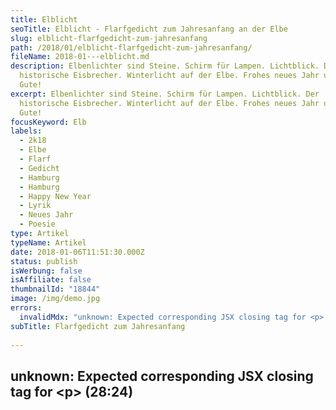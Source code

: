 ```yaml
---
title: Elblicht
seoTitle: Elblicht - Flarfgedicht zum Jahresanfang an der Elbe
slug: elblicht-flarfgedicht-zum-jahresanfang
path: /2018/01/elblicht-flarfgedicht-zum-jahresanfang/
fileName: 2018-01---elblicht.md
description: Elbenlichter sind Steine. Schirm für Lampen. Lichtblick. Der
  historische Eisbrecher. Winterlicht auf der Elbe. Frohes neues Jahr und alles
  Gute!
excerpt: Elbenlichter sind Steine. Schirm für Lampen. Lichtblick. Der
  historische Eisbrecher. Winterlicht auf der Elbe. Frohes neues Jahr und alles
  Gute!
focusKeyword: Elb
labels:
  - 2k18
  - Elbe
  - Flarf
  - Gedicht
  - Hamburg
  - Hamburg
  - Happy New Year
  - Lyrik
  - Neues Jahr
  - Poesie
type: Artikel
typeName: Artikel
date: 2018-01-06T11:51:30.000Z
status: publish
isWerbung: false
isAffiliate: false
thumbnailId: "18844"
image: /img/demo.jpg
errors:
  invalidMdx: "unknown: Expected corresponding JSX closing tag for <p> (28:24)"
subTitle: Flarfgedicht zum Jahresanfang
  
---
```


## unknown: Expected corresponding JSX closing tag for &lt;p> (28:24)

<!--
**Könnt Ihr Euch noch an meine Flarfgedichte erinnern? Das letzte ist im letzten
Februar [hier im Blog erschienen](/2017/02/dauerregen-stpauli/). Höchste Zeit,
Euch endlich mal wieder eins zu präsentieren.**

Was gäbe es dafür für einen schöneren Anlass, als das Licht auf der Elbe zum
Jahresanfang?

## Zur Erinnerung

Flarf-Gedichte entstehen aus zusammengesetzten Ergebnissen, die die Suchmaschine
ausspuckt, wenn man bestimmte Begriffe eingibt. Eine genaue Erklärung ist in
meinem Blog
[hier](/2016/03/flarf-inspiration-aus-dem-internet-die-poesie-der-vernetzung/)
zu finden. In diesem Fall habe ich mich für die Suchwörter "Elbe" und "Licht"
entschieden.

<blockquote>
## Jahresanfang an der Elbe
Elbenlichter sind Steine
Schirm für Lampen
Lichtblick

Abendhimmel mit drei Lichtsäulen Hamburger Hafenlichter Südlich der Elbe

Erleben Sie das jährliche Licht- und Wasserschauspiel Dramatisch Ob das Licht
aus Teilchen besteht, oder sich als Welle ausbreitet?

Ein einmaliges Spektrum Die Elbe im Licht der untergehenden Sonne Der
historische Eisbrecher</blockquote>

[gallery type="rectangular" link="none" size="large"
ids="18844,18847,18848,18845,18843"]

## Flarf-Gedichte Wegweiser

1.  [Die Poesie der Vernetzung](/2016/03/flarf-inspiration-aus-dem-internet-die-poesie-der-vernetzung/)
1.  [Straßenlaternen der Welt](/2016/03/strassenlaternen-der-welt-eine-romantische-bildergalerie/)
1.  [Sonne und Frieden](/2016/03/sonne-und-frieden/)
1.  [Manieren der Boshaftigkeit](/2016/04/manieren-der-boshaftigkeit/)
1.  [Das übersetzte Wetter im Spiegel](/2016/05/das-uebersetzte-wetter-im-spiegel/)
1.  [Die seltsame Stimmung der knalligen Blüten](/2016/10/die-seltsame-stimmung-der-knalligen-blueten/)
1.  [Elbe schwarz-weiß bunt](/2017/01/elbe-schwarz-weiss-bunt-bildergalerie-mit-flarfgedicht/)
1.  [Pizza und Backgammon](/2017/01/drei-koenige/)
1.  [Liebe Sternschanze](/2017/01/liebe-sternschanze/)
1.  [Haters rest in poetry](/2017/02/haters-rest-in-poetry/)
1.  [Die Sehnsucht der Postmoderne](/2017/02/die-sehnsucht-der-postmoderne/)
1.  [In den Straßen von St. Pauli](/2017/02/dauerregen-stpauli/)
1.  Elblicht - Jahresanfang an der Elbe
1.  [Möwe am Wasser](/2018/01/moewe-am-wasser/)
1.  [Jahreszeiten an der Brücke](/2018/02/ein-fleet-im-verlauf-der-jahreszeiten/)
1.  [Amsterdam - Grachten und Gassen](/2018/03/amsterdam/)
1.  [Abschied von Dir - Tschüss, mach es gut](/2018/04/abschied-von-dir/)
1.  [Erster Mai - Gegensätze](/2018/05/erster-mai-gegensaetze/)

&nbsp;

-->

  